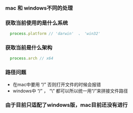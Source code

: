 ### mac 和 windows不同的处理

### 获取当前使用的是什么系统

```js
  process.platform // 'darwin'  、 'win32'
```

### 获取当前是什么架构

```js
  process.arch // x64
```
### 路径问题
* 在mac中要用 “/” 否则打开文件的时候会报错
* windows中 “/” ， “\” 都可以所以统一用“/”来拼接文件路径

### 由于目前只适配了windows版，mac目前还没有进行

